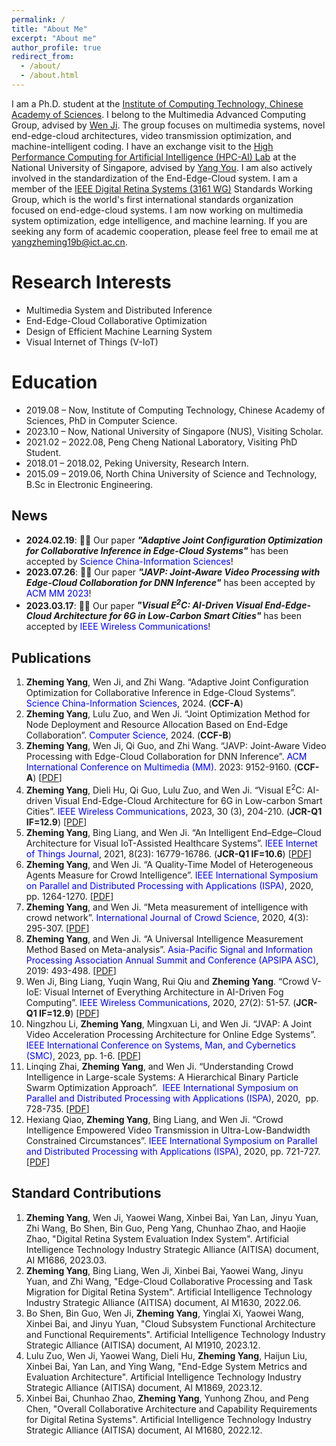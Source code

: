 ```yaml
---
permalink: /
title: "About Me"
excerpt: "About me"
author_profile: true
redirect_from: 
  - /about/
  - /about.html
---
```


I am a Ph.D. student at the [Institute of Computing Technology, Chinese Academy of Sciences](http://www.ict.ac.cn/). I belong to the Multimedia Advanced Computing Group, advised by [Wen Ji](http://www.ict.ac.cn/sourcedb_ict_cas/cn/jssrck/201011/t20101123_3028148.html). The group focuses on multimedia systems, novel end-edge-cloud architectures, video transmission optimization, and machine-intelligent coding. I have an exchange visit to the [High Performance Computing for Artificial Intelligence (HPC-AI) Lab](https://ai.comp.nus.edu.sg/) at the National University of Singapore, advised by [Yang You](https://www.comp.nus.edu.sg/~youy/). I am also actively involved in the standardization of the End-Edge-Cloud system. I am a member of the [IEEE Digital Retina Systems (3161 WG)](https://sagroups.ieee.org/3161/) Standards Working Group, which is the world's first international standards organization focused on end-edge-cloud systems. I am now working on multimedia system optimization, edge intelligence, and machine learning. If you are seeking any form of academic cooperation, please feel free to email me at [yangzheming19b@ict.ac.cn]().
 

Research Interests
======
* Multimedia System and Distributed Inference
* End-Edge-Cloud Collaborative Optimization
* Design of Efficient Machine Learning System
* Visual Internet of Things (V-IoT)


Education
======
* 2019.08 – Now, Institute of Computing Technology, Chinese Academy of Sciences, PhD in Computer Science.
* 2023.10 – Now, National University of Singapore (NUS), Visiting Scholar.
* 2021.02 – 2022.08, Peng Cheng National Laboratory, Visiting PhD Student.
* 2018.01 – 2018.02, Peking University, Research Intern.
* 2015.09 – 2019.06, North China University of Science and Technology, B.Sc in Electronic Engineering.


News
------
* **2024.02.19**:  🎉🎉 Our paper ***"Adaptive Joint Configuration Optimization for Collaborative Inference in Edge-Cloud Systems"*** has been accepted by  <font color=Blue>Science China-Information Sciences</font>!
* **2023.07.26**:  🎉🎉 Our paper ***"JAVP: Joint-Aware Video Processing with Edge-Cloud Collaboration for DNN Inference"*** has been accepted by  <font color=Blue>ACM MM 2023</font>!
* **2023.03.17**:  🎉🎉 Our paper ***"Visual E<sup>2</sup>C: AI-Driven Visual End-Edge-Cloud Architecture for 6G in Low-Carbon Smart Cities"*** has been accepted by  <font color=Blue>IEEE Wireless Communications</font>!


Publications
------
1. **Zheming Yang**, Wen Ji, and Zhi Wang. “Adaptive Joint Configuration Optimization for Collaborative Inference in Edge-Cloud Systems”.  <font color=Blue>Science China-Information Sciences</font>, 2024. (**CCF-A**)
2. **Zheming Yang**, Lulu Zuo, and Wen Ji. “Joint Optimization Method for Node Deployment and Resource Allocation Based on End-Edge Collaboration”.  <font color=Blue>Computer Science</font>, 2024. (**CCF-B**)
3. **Zheming Yang**, Wen Ji, Qi Guo, and Zhi Wang. “JAVP: Joint-Aware Video Processing with Edge-Cloud Collaboration for DNN Inference”.  <font color=Blue>ACM International Conference on Multimedia (MM)</font>. 2023: 9152-9160. (**CCF-A**) [[PDF](https://dl.acm.org/doi/abs/10.1145/3581783.3613914)]
4. **Zheming Yang**, Dieli Hu, Qi Guo, Lulu Zuo, and Wen Ji. “Visual E<sup>2</sup>C: AI-driven Visual End-Edge-Cloud Architecture for 6G in Low-carbon Smart Cities”. <font color=Blue>IEEE Wireless Communications</font>, 2023, 30 (3), 204-210. (**JCR-Q1 IF=12.9**) [[PDF](https://ieeexplore.ieee.org/abstract/document/10183805)]
5. **Zheming Yang**, Bing Liang, and Wen Ji. “An Intelligent End–Edge–Cloud Architecture for Visual IoT-Assisted Healthcare Systems”. <font color=Blue>IEEE Internet of Things Journal</font>, 2021, 8(23): 16779-16786. (**JCR-Q1 IF=10.6**) [[PDF](https://ieeexplore.ieee.org/abstract/document/9328531)]
6. **Zheming Yang**, and Wen Ji. “A Quality-Time Model of Heterogeneous Agents Measure for Crowd Intelligence”. <font color=Blue>IEEE International Symposium on Parallel and Distributed Processing with Applications (ISPA)</font>, 2020, pp. 1264-1270. [[PDF](https://ieeexplore.ieee.org/abstract/document/9443761)]
7. **Zheming Yang**, and Wen Ji. “Meta measurement of intelligence with crowd network”. <font color=Blue>International Journal of Crowd Science</font>, 2020, 4(3): 295-307. [[PDF](https://ieeexplore.ieee.org/abstract/document/9826682)]
8. **Zheming Yang**, and Wen Ji. “A Universal Intelligence Measurement Method Based on Meta-analysis”. <font color=Blue>Asia-Pacific Signal and Information Processing Association Annual Summit and Conference (APSIPA ASC)</font>, 2019: 493-498. [[PDF](https://ieeexplore.ieee.org/abstract/document/9023076)]
9. Wen Ji, Bing Liang, Yuqin Wang, Rui Qiu and **Zheming Yang**. “Crowd V-IoE: Visual Internet of Everything Architecture in AI-Driven Fog Computing”. <font color=Blue>IEEE Wireless Communications</font>, 2020, 27(2): 51-57. (**JCR-Q1 IF=12.9**) [[PDF](https://ieeexplore.ieee.org/abstract/document/9085263)]
10. Ningzhou Li, **Zheming Yang**, Mingxuan Li, and Wen Ji. “JVAP: A Joint Video Acceleration Processing Architecture for Online Edge Systems”. <font color=Blue>IEEE International Conference on Systems, Man, and Cybernetics (SMC)</font>, 2023, pp. 1-6. [[PDF](https://ieeexplore.ieee.org/document/10394353)]
11. Linqing Zhai, **Zheming Yang**, and Wen Ji. “Understanding Crowd Intelligence in Large-scale Systems: A Hierarchical Binary Particle Swarm Optimization Approach”.  <font color=Blue>IEEE International Symposium on Parallel and Distributed Processing with Applications (ISPA)</font>, 2020,  pp. 728-735. [[PDF](https://ieeexplore.ieee.org/abstract/document/9443915)]
12. Hexiang Qiao, **Zheming Yang**, Bing Liang, and Wen Ji. “Crowd Intelligence Empowered Video Transmission in Ultra-Low-Bandwidth Constrained Circumstances”. <font color=Blue>IEEE International Symposium on Parallel and Distributed Processing with Applications (ISPA)</font>, 2020, pp. 721-727. [[PDF](https://ieeexplore.ieee.org/abstract/document/9443904)]



Standard Contributions
------
1. **Zheming Yang**, Wen Ji, Yaowei Wang, Xinbei Bai, Yan Lan, Jinyu Yuan, Zhi Wang, Bo Shen, Bin Guo, Peng Yang, Chunhao Zhao, and Haojie Zhao, "Digital Retina System Evaluation Index System". Artificial Intelligence Technology Industry Strategic Alliance (AITISA) document, AI M1686, 2023.03.
2. **Zheming Yang**, Bing Liang, Wen Ji, Xinbei Bai, Yaowei Wang, Jinyu Yuan, and Zhi Wang, "Edge-Cloud Collaborative Processing and Task Migration for Digital Retina System". Artificial Intelligence Technology Industry Strategic Alliance (AITISA) document, AI M1630, 2022.06.
3. Bo Shen, Bin Guo, Wen Ji, **Zheming Yang**, Yinglai Xi, Yaowei Wang, Xinbei Bai, and Jinyu Yuan, "Cloud Subsystem Functional Architecture and Functional Requirements". Artificial Intelligence Technology Industry Strategic Alliance (AITISA) document, AI M1910, 2023.12.
4. Lulu Zuo, Wen Ji, Yaowei Wang, Dieli Hu, **Zheming Yang**, Haijun Liu, Xinbei Bai, Yan Lan, and Ying Wang, "End-Edge System Metrics and Evaluation Architecture". Artificial Intelligence Technology Industry Strategic Alliance (AITISA) document, AI M1869, 2023.12.
5. Xinbei Bai, Chunhao Zhao, **Zheming Yang**, Yunhong Zhou, and Peng Chen, "Overall Collaborative Architecture and Capability Requirements for Digital Retina Systems". Artificial Intelligence Technology Industry Strategic Alliance (AITISA) document, AI M1680, 2022.12.



